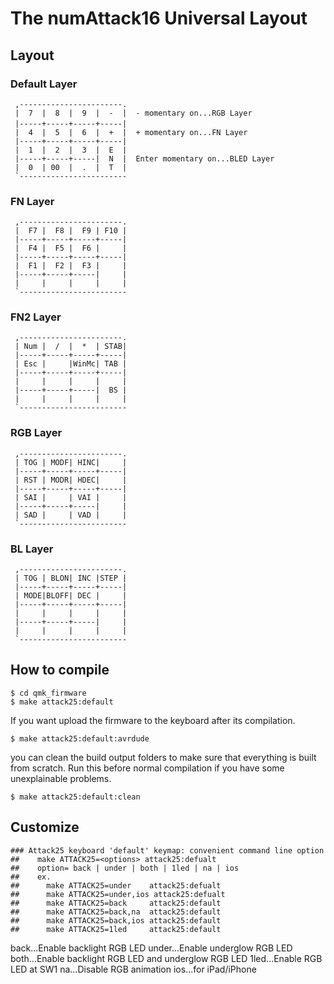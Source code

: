 ﻿# The numAttack16 Universal Layout
## Layout

### Default Layer

```
 ,-----------------------.                         
 |  7  |  8  |  9  |  -  |  - momentary on...RGB Layer
 |-----+-----+-----+-----|　
 |  4  |  5  |  6  |  +  |  + momentary on...FN Layer
 |-----+-----+-----+-----|
 |  1  |  2  |  3  |  E  |  
 |-----+-----+-----|  N  |  Enter momentary on...BLED Layer
 |  0  | 00  |  .  |  T  |  
 `------------------------
```

### FN Layer

```
 ,-----------------------.             
 |  F7 |  F8 |  F9 | F10 |
 |-----+-----+-----+-----|
 |  F4 |  F5 |  F6 |     |
 |-----+-----+-----+-----|
 |  F1 |  F2 |  F3 |     |
 |-----+-----+-----|     |
 |     |     |     |     |
 `------------------------
```
 
### FN2 Layer

```
 ,-----------------------.             
 | Num |  /  |  *  | STAB|
 |-----+-----+-----+-----|
 | Esc |     |WinMc| TAB |
 |-----+-----+-----+-----|
 |     |     |     |     |
 |-----+-----+-----|  BS |
 |     |     |     |     |
 `------------------------
```
 ### RGB Layer

```
 ,-----------------------.             
 | TOG | MODF| HINC|     |             
 |-----+-----+-----+-----|
 | RST | MODR| HDEC|     |
 |-----+-----+-----+-----|
 | SAI |     | VAI |     |
 |-----+-----+-----|     |
 | SAD |     | VAD |     |
 `------------------------
```

 ### BL Layer

```
 ,-----------------------.             
 | TOG | BLON| INC |STEP |             
 |-----+-----+-----+-----|
 | MODE|BLOFF| DEC |     |
 |-----+-----+-----+-----|
 |     |     |     |     |
 |-----+-----+-----|     |
 |     |     |     |     |
 `------------------------
```


## How to compile

```
$ cd qmk_firmware
$ make attack25:default
```

If you want upload the firmware to the keyboard after its compilation.

```
$ make attack25:default:avrdude
```

you can clean the build output folders to make sure that everything is built from scratch. Run this before normal compilation if you have some unexplainable problems.

```
$ make attack25:default:clean
```

## Customize


```
### Attack25 keyboard 'default' keymap: convenient command line option
##    make ATTACK25=<options> attack25:defualt
##    option= back | under | both | 1led | na | ios
##    ex.
##      make ATTACK25=under    attack25:defualt
##      make ATTACK25=under,ios attack25:defualt
##      make ATTACK25=back     attack25:default
##      make ATTACK25=back,na  attack25:default
##      make ATTACK25=back,ios attack25:default
##      make ATTACK25=1led     attack25:default

```

back...Enable backlight RGB LED
under...Enable underglow RGB LED
both...Enable backlight RGB LED and underglow RGB LED
1led...Enable RGB LED at SW1
na...Disable RGB animation
ios...for iPad/iPhone

```
